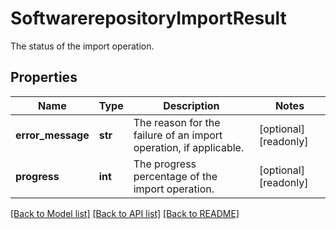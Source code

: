 # SoftwarerepositoryImportResult

The status of the import operation. 
## Properties
Name | Type | Description | Notes
------------ | ------------- | ------------- | -------------
**error_message** | **str** | The reason for the failure of an import operation, if applicable.   | [optional] [readonly] 
**progress** | **int** | The progress percentage of the import operation.    | [optional] [readonly] 

[[Back to Model list]](../README.md#documentation-for-models) [[Back to API list]](../README.md#documentation-for-api-endpoints) [[Back to README]](../README.md)


